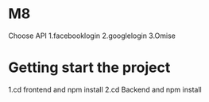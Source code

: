 # M8
Choose API 
1.facebooklogin	
2.googlelogin
3.Omise
# Getting start the project
1.cd frontend and npm install
2.cd Backend and npm install
